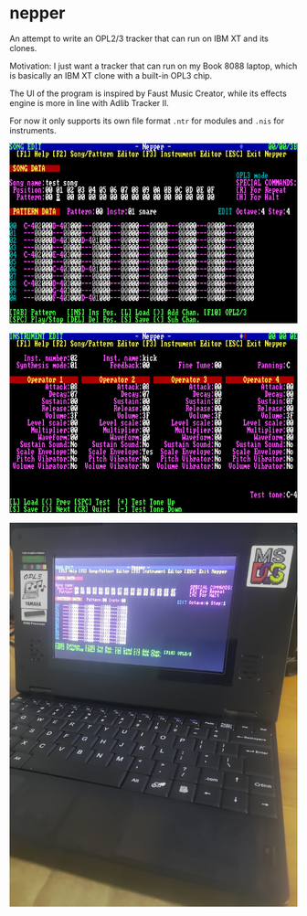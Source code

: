 # nepper

An attempt to write an OPL2/3 tracker that can run on IBM XT and its clones.

Motivation: I just want a tracker that can run on my Book 8088 laptop, which is basically an IBM XT clone with a built-in OPL3 chip.

The UI of the program is inspired by Faust Music Creator, while its effects engine is more in line with Adlib Tracker II.

For now it only supports its own file format `.ntr` for modules and `.nis` for instruments.

![1](/doc/img/nepper_000.png)

![2](/doc/img/nepper_001.png)

![3](/doc/img/nepper_book8088.png)
